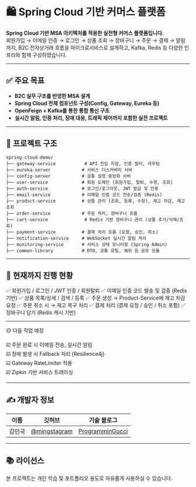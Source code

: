 # 🛍️ Spring Cloud 기반 커머스 플랫폼

**Spring Cloud 기반 MSA 아키텍처를 적용한 실전형 커머스 플랫폼입니다.**  
회원가입 → 이메일 인증 → 로그인 → 상품 조회 → 장바구니 → 주문 → 결제 → 알림까지, B2C 전자상거래 흐름을 마이크로서비스로 설계하고, Kafka, Redis 등 다양한 인프라와 함께 구성하였습니다.

---

## ✅ 주요 목표

- **B2C 실무 구조를 반영한 MSA 설계**
- **Spring Cloud 전체 컴포넌트 구성(Config, Gateway, Eureka 등)**
- **OpenFeign + Kafka를 통한 통합 통신 구조**
- **실시간 알림, 인증 처리, 장애 대응, 트래픽 제어까지 포함한 실전 프로젝트**

---

## 🧱 프로젝트 구조

```
spring-cloud-demo/
├── gateway-service           # API 진입 지점, 인증 필터, 라우팅
├── eureka-server            # 서비스 디스커버리 서버
├── config-server            # 공통 설정 중앙화 서버
├── user-service             # 회원 도메인 (회원가입, 탈퇴, 수정, 조회)
├── auth-service             # 로그인/로그아웃, JWT 발급 및 인증
├── email-service            # 이메일 인증 코드 전송/검증 (Redis)
├── product-service          # 상품 관리 (조회, 등록, 수정), 재고 차감, 재고 조회
├── order-service            # 주문 처리, 장바구니 흐름
├── cart-service              # Redis 기반 장바구니 관리 (상품 추가/삭제/조회)
├── payment-service          # 결제 처리 흐름 (요청, 승인, 취소)
├── notification-service     # WebSocket 실시간 알림 처리
├── monitoring-service       # 서비스 상태 모니터링 (Spring Admin)
├── common-library           # DTO, 공통 유틸, 예외 등 공유 모듈
```

---

## 🧪 현재까지 진행 현황

✅ 회원가입 / 로그인 / JWT 인증 / 회원탈퇴
✅ 이메일 인증 코드 발송 및 검증 (Redis 기반)
✅ 상품 목록/상세 / 검색 / 등록
✅ 주문 생성 → Product-Service에 재고 차감 요청
✅ 주문 취소 시 → 재고 복구 처리
✅ 결제 처리 (결제 요청 / 승인 / 취소 포함)
✅ 장바구니 담기 (Redis 캐시 기반)

---

🟡 다음 작업 예정

☑️ 주문 완료 시 이메일 전송, 실시간 알림  
☑️ 장애 발생 시 Fallback 처리 (Resilience4j)  
☑️ Gateway RateLimiter 적용  
☑️ Zipkin 기반 서비스 트레이싱

---

## ✍️ 개발자 정보

| 이름   | 깃허브                                         | 기술 블로그                                      |
| ------ | ---------------------------------------------- | ------------------------------------------------ |
| 김민국 | [@mingstagram](https://github.com/mingstagram) | [ProgramminGucci](https://mingucci.tistory.com/) |

---

## 📚 라이선스

본 프로젝트는 개인 학습 및 포트폴리오 용도로 자유롭게 사용하실 수 있습니다.
